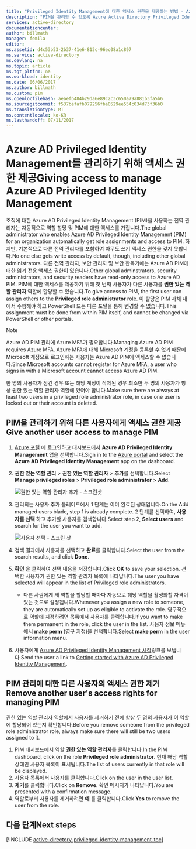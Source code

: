 ```yaml
---
title: "Privileged Identity Management에 대한 액세스 권한을 제공하는 방법 - Azure | Microsoft Docs"
description: "PIM을 관리할 수 있도록 Azure Active Directory Privileged Identity Management 확장을 사용하여 사용자에 역할을 추가하는 방법을 알아봅니다."
services: active-directory
documentationcenter: 
author: billmath
manager: femila
editor: 
ms.assetid: d4c53b53-2b37-41e6-813c-96ec08a1c897
ms.service: active-directory
ms.devlang: na
ms.topic: article
ms.tgt_pltfrm: na
ms.workload: identity
ms.date: 06/06/2017
ms.author: billmath
ms.custom: pim
ms.openlocfilehash: aeaefb484b29da6e89c2c3c650a79a881b3fa5b6
ms.sourcegitcommit: f537befafb079256fba0529ee554c034d73f36b0
ms.translationtype: MT
ms.contentlocale: ko-KR
ms.lasthandoff: 07/11/2017
---
```

# <a name="giving-access-to-manage-azure-ad-privileged-identity-management"></a><span data-ttu-id="f1bc6-103">Azure AD Privileged Identity Management를 관리하기 위해 액세스 권한 제공</span><span class="sxs-lookup"><span data-stu-id="f1bc6-103">Giving access to manage Azure AD Privileged Identity Management</span></span>
<span data-ttu-id="f1bc6-104">조직에 대한 Azure AD Privileged Identity Management (PIM)을 사용하는 전역 관리자는 자동적으로 역할 할당 및 PIM에 대한 액세스를 가집니다.</span><span class="sxs-lookup"><span data-stu-id="f1bc6-104">The global administrator who enables Azure AD Privileged Identity Management (PIM) for an organization automatically get role assignments and access to PIM.</span></span> <span data-ttu-id="f1bc6-105">하지만, 기본적으로 다른 전역 관리자를 포함하여 아무도 쓰기 액세스 권한을 갖지 못합니다.</span><span class="sxs-lookup"><span data-stu-id="f1bc6-105">No one else gets write access by default, though, including other global administrators.</span></span> <span data-ttu-id="f1bc6-106">다른 전역 관리자, 보안 관리자 및 보안 판독기에는 Azure AD PIM에 대한 읽기 전용 액세스 권한이 있습니다.</span><span class="sxs-lookup"><span data-stu-id="f1bc6-106">Other global adminstrators, security administrators, and security readers have read-only access to Azure AD PIM.</span></span> <span data-ttu-id="f1bc6-107">PIM에 대한 액세스를 제공하기 위해 첫 번째 사용자가 다른 사용자를 **권한 있는 역할 관리자** 역할에 할당할 수 있습니다.</span><span class="sxs-lookup"><span data-stu-id="f1bc6-107">To give access to PIM, the first user can assign others to the **Privileged role administrator** role.</span></span> <span data-ttu-id="f1bc6-108">이 할당은 PIM 자체 내에서 수행해야 하고 PowerShell 또는 다른 포털을 통해 변경할 수 없습니다.</span><span class="sxs-lookup"><span data-stu-id="f1bc6-108">This assignment must be done from within PIM itself, and cannot be changed via PowerShell or other portals.</span></span>

> [!NOTE]
> <span data-ttu-id="f1bc6-109">Azure AD PIM 관리에 Azure MFA가 필요합니다.</span><span class="sxs-lookup"><span data-stu-id="f1bc6-109">Managing Azure AD PIM requires Azure MFA.</span></span> <span data-ttu-id="f1bc6-110">Azure MFA에 대해 Microsoft 계정을 등록할 수 없기 때문에 Microsoft 계정으로 로그인하는 사용자는 Azure AD PIM에 액세스할 수 없습니다.</span><span class="sxs-lookup"><span data-stu-id="f1bc6-110">Since Microsoft accounts cannot register for Azure MFA, a user who signs in with a Microsoft account cannot access Azure AD PIM.</span></span>
> 
> 

<span data-ttu-id="f1bc6-111">한 명의 사용자가 잠긴 경우 또는 해당 계정이 삭제된 경우 최소한 두 명의 사용자가 항상 권한 있는 역할 관리자 역할에 있어야 합니다.</span><span class="sxs-lookup"><span data-stu-id="f1bc6-111">Make sure there are always at least two users in a privileged role administrator role, in case one user is locked out or their account is deleted.</span></span>

## <a name="give-another-user-access-to-manage-pim"></a><span data-ttu-id="f1bc6-112">PIM을 관리하기 위해 다른 사용자에게 액세스 권한 제공</span><span class="sxs-lookup"><span data-stu-id="f1bc6-112">Give another user access to manage PIM</span></span>
1. <span data-ttu-id="f1bc6-113">[Azure 포털](https://portal.azure.com/) 에 로그인하고 대시보드에서 **Azure AD Privileged Identity Management** 앱을 선택합니다.</span><span class="sxs-lookup"><span data-stu-id="f1bc6-113">Sign in to the [Azure portal](https://portal.azure.com/) and select the **Azure AD Privileged Identity Management** app on the dashboard.</span></span>
2. <span data-ttu-id="f1bc6-114">**권한 있는 역할 관리** > **권한 있는 역할 관리자** > **추가**를 선택합니다.</span><span class="sxs-lookup"><span data-stu-id="f1bc6-114">Select **Manage privileged roles** > **Privileged role administrator** > **Add**.</span></span>
   
    ![권한 있는 역할 관리자 추가 - 스크린샷][1]
3. <span data-ttu-id="f1bc6-116">관리되는 사용자 추가 블레이드에서 1 단계는 이미 완료된 상태입니다.</span><span class="sxs-lookup"><span data-stu-id="f1bc6-116">On the Add managed users blade, step 1 is already complete.</span></span> <span data-ttu-id="f1bc6-117">2 단계를 선택하여, **사용자를 선택** 하고 추가할 사용자를 검색합니다.</span><span class="sxs-lookup"><span data-stu-id="f1bc6-117">Select step 2, **Select users** and search for the user you want to add.</span></span>
   
    ![사용자 선택 - 스크린 샷][2]
4. <span data-ttu-id="f1bc6-119">검색 결과에서 사용자를 선택하고 **완료**를 클릭합니다.</span><span class="sxs-lookup"><span data-stu-id="f1bc6-119">Select the user from the search results, and click **Done**.</span></span>
5. <span data-ttu-id="f1bc6-120">**확인** 을 클릭하여 선택 내용을 저장합니다.</span><span class="sxs-lookup"><span data-stu-id="f1bc6-120">Click **OK** to save your selection.</span></span> <span data-ttu-id="f1bc6-121">선택한 사용자가 권한 있는 역할 관리자 목록에 나타납니다.</span><span class="sxs-lookup"><span data-stu-id="f1bc6-121">The user you have selected will appear in the list of Privileged role administrators.</span></span>
   
   * <span data-ttu-id="f1bc6-122">다른 사람에게 새 역할을 할당할 때마다 자동으로 해당 역할을 활성화할 자격이 있는 것으로 설정됩니다.</span><span class="sxs-lookup"><span data-stu-id="f1bc6-122">Whenever you assign a new role to someone, they are automatically set up as eligible to activate the role.</span></span> <span data-ttu-id="f1bc6-123">영구적으로 역할에 지정하려면 목록에서 사용자를 클릭합니다.</span><span class="sxs-lookup"><span data-stu-id="f1bc6-123">If you want to make them permanent in the role, click the user in the list.</span></span> <span data-ttu-id="f1bc6-124">사용자 정보 메뉴에서 **make perm** (영구 지정)을 선택합니다.</span><span class="sxs-lookup"><span data-stu-id="f1bc6-124">Select **make perm** in the user information menu.</span></span>
6. <span data-ttu-id="f1bc6-125">사용자에게 [Azure AD Privileged Identity Management 시작](active-directory-privileged-identity-management-getting-started.md)링크를 보냅니다.</span><span class="sxs-lookup"><span data-stu-id="f1bc6-125">Send the user a link to [Getting started with Azure AD Privileged Identity Management](active-directory-privileged-identity-management-getting-started.md).</span></span>

## <a name="remove-another-users-access-rights-for-managing-pim"></a><span data-ttu-id="f1bc6-126">PIM 관리에 대한 다른 사용자의 액세스 권한 제거</span><span class="sxs-lookup"><span data-stu-id="f1bc6-126">Remove another user's access rights for managing PIM</span></span>
<span data-ttu-id="f1bc6-127">권한 있는 역할 관리자 역할에서 사용자를 제거하기 전에 항상 두 명의 사용자가 이 역할에 할당되어 있는지 확인합니다.</span><span class="sxs-lookup"><span data-stu-id="f1bc6-127">Before you remove someone from the privileged role administrator role, always make sure there will still be two users assigned to it.</span></span>

1. <span data-ttu-id="f1bc6-128">PIM 대시보드에서 역할 **권한 있는 역할 관리자**를 클릭합니다.</span><span class="sxs-lookup"><span data-stu-id="f1bc6-128">In the PIM dashboard, click on the role **Privileged role administrator**.</span></span>  <span data-ttu-id="f1bc6-129">현재 해당 역할 상태인 사용자 목록이 표시됩니다.</span><span class="sxs-lookup"><span data-stu-id="f1bc6-129">The list of users currently in that role will be displayed.</span></span>
2. <span data-ttu-id="f1bc6-130">사용자 목록에서 사용자를 클릭합니다.</span><span class="sxs-lookup"><span data-stu-id="f1bc6-130">Click on the user in the user list.</span></span>
3. <span data-ttu-id="f1bc6-131">**제거**를 클릭합니다.</span><span class="sxs-lookup"><span data-stu-id="f1bc6-131">Click on **Remove**.</span></span>  <span data-ttu-id="f1bc6-132">확인 메시지가 나타납니다.</span><span class="sxs-lookup"><span data-stu-id="f1bc6-132">You are presented with a confirmation message.</span></span>
4. <span data-ttu-id="f1bc6-133">역할로부터 사용자를 제거하려면 **예** 를 클릭합니다.</span><span class="sxs-lookup"><span data-stu-id="f1bc6-133">Click **Yes** to remove the user from the role.</span></span>

<!--Every topic should have next steps and links to the next logical set of content to keep the customer engaged-->
## <a name="next-steps"></a><span data-ttu-id="f1bc6-134">다음 단계</span><span class="sxs-lookup"><span data-stu-id="f1bc6-134">Next steps</span></span>
[!INCLUDE [active-directory-privileged-identity-management-toc](../../includes/active-directory-privileged-identity-management-toc.md)]

<!--Image references-->

[1]: ./media/active-directory-privileged-identity-management-how-to-give-access-to-pim/PIM_add_PRA.png
[2]: ./media/active-directory-privileged-identity-management-how-to-give-access-to-pim/PIM_select_users.png
